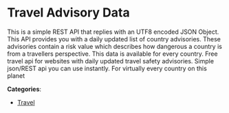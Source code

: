 # Travel Advisory Data


This is a simple REST API that replies with an UTF8 encoded JSON Object. This API provides you with a daily updated list of country advisories.  These advisories contain a risk value which describes how dangerous a country is from a travellers perspective.  This data is available for every country. Free travel api for websites with daily updated travel safety advisories. Simple json/REST api you can use instantly. For virtually every country on this planet



**Categories**:
- [Travel](https://github.com/apis-list/apis-list#travel)




